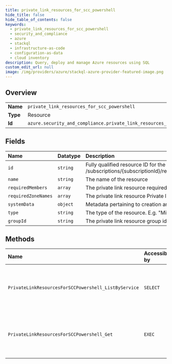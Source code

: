 ```yaml
---
title: private_link_resources_for_scc_powershell
hide_title: false
hide_table_of_contents: false
keywords:
  - private_link_resources_for_scc_powershell
  - security_and_compliance
  - azure    
  - stackql
  - infrastructure-as-code
  - configuration-as-data
  - cloud inventory
description: Query, deploy and manage Azure resources using SQL
custom_edit_url: null
image: /img/providers/azure/stackql-azure-provider-featured-image.png
---
```

  
    

## Overview
<table><tbody>
<tr><td><b>Name</b></td><td><code>private_link_resources_for_scc_powershell</code></td></tr>
<tr><td><b>Type</b></td><td>Resource</td></tr>
<tr><td><b>Id</b></td><td><code>azure.security_and_compliance.private_link_resources_for_scc_powershell</code></td></tr>
</tbody></table>

## Fields
| Name | Datatype | Description |
|:-----|:---------|:------------|
| `id` | `string` | Fully qualified resource ID for the resource. Ex - /subscriptions/{subscriptionId}/resourceGroups/{resourceGroupName}/providers/{resourceProviderNamespace}/{resourceType}/{resourceName} |
| `name` | `string` | The name of the resource |
| `requiredMembers` | `array` | The private link resource required member names. |
| `requiredZoneNames` | `array` | The private link resource Private link DNS zone name. |
| `systemData` | `object` | Metadata pertaining to creation and last modification of the resource. |
| `type` | `string` | The type of the resource. E.g. "Microsoft.Compute/virtualMachines" or "Microsoft.Storage/storageAccounts" |
| `groupId` | `string` | The private link resource group id. |
## Methods
| Name | Accessible by | Required Params | Description |
|:-----|:--------------|:----------------|:------------|
| `PrivateLinkResourcesForSCCPowershell_ListByService` | `SELECT` | `resourceGroupName, resourceName, subscriptionId` | Gets the private link resources that need to be created for a service. |
| `PrivateLinkResourcesForSCCPowershell_Get` | `EXEC` | `groupName, resourceGroupName, resourceName, subscriptionId` | Gets a private link resource that need to be created for a service. |
